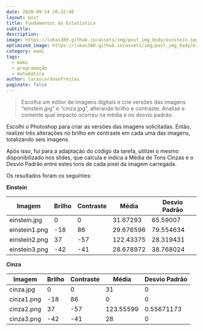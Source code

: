 ```yaml
---
date: 2020-09-24 20:32:40
layout: post
title: Fundamentos da Estatística
subtitle: 
description: 
image: https://lukas380.github.io/assets/img/post_img_body/einstein.jpg
optimized_image: https://lukas380.github.io/assets/img/post_img_body/einstein.jpg
category: mami
tags:
  - mami
  - programação
  - matemática
author: lucascardosofreitas
paginate: false
---
```


>  Escolha um editor de imagens digitais e crie versões das imagens “einstein.jpg” e “cinza.jpg”, alterando brilho e contraste. Analise e comente qual impacto ocorreu na média e no desvio padrão.

Escolhi o Photoshop para criar as versões das imagens solicitadas. Então, realizei três alterações no brilho em contraste em cada uma das imagens, totalizando seis imagens.


Após isso, fui para a adaptação do código da tarefa, utilizei o mesmo disponibilizado nos slides, que calcula e indica a Média de Tons Cinzas e o Desvio Padrão entre estes tons de cada pixel da imagem carregada.

Os resultados foram os seguintes:

<strong>Einstein</strong>
<table>
  <thead>
    <tr>
      <th>Imagem</th>
      <th>Brilho</th>
      <th>Contraste</th>
      <th>Média</th>
      <th>Desvio Padrão</th>
    </tr>
  </thead>
  <tbody>
    <tr>
      <td>einstein.jpg</td>
      <td>0</td>
      <td>0</td>
      <td>31.67293</td>
      <td>65.59007</td>
    </tr>
    <tr>
      <td>einstein1.png</td>
      <td>-18</td>
      <td>86</td>
      <td>29.676596</td>
      <td>79.554634</td>
    </tr>
    <tr>
      <td>einstein2.png</td>
      <td>37</td>
      <td>-57</td>
      <td>122.43375</td>
      <td>28.319431</td>
    </tr>
    <tr>
      <td>einstein3.png</td>
      <td>-42</td>
      <td>-41</td>
      <td>28.678972</td>
      <td>38.768024</td>
    </tr>
  </tbody>
</table>

<strong>Cinza</strong>
<table>
  <thead>
    <tr>
      <th>Imagem</th>
      <th>Brilho</th>
      <th>Contraste</th>
      <th>Média</th>
      <th>Desvio Padrão</th>
    </tr>
  </thead>
  <tbody>
    <tr>
      <td>cinza.jpg</td>
      <td>0</td>
      <td>0</td>
      <td>31</td>
      <td>0</td>
    </tr>
    <tr>
      <td>cinza1.png</td>
      <td>-18</td>
      <td>86</td>
      <td>0</td>
      <td>0</td>
    </tr>
    <tr>
      <td>cinza2.png</td>
      <td>37</td>
      <td>-57</td>
      <td>123.55599</td>
      <td>0.55671173</td>
    </tr>
    <tr>
      <td>cinza3.png</td>
      <td>-42</td>
      <td>-41</td>
      <td>28</td>
      <td>0</td>
    </tr>
  </tbody>
</table>
